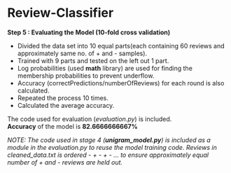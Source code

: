 # Review-Classifier
<b>Step 5 : Evaluating the Model (10-fold cross validation)</b>
<ul>
<li>Divided the data set into 10 equal parts(each containing 60 reviews and approximately same no. of + and - samples).</li>
<li>Trained with 9 parts and tested on the left out 1 part.</li>
<li>Log probabilities (used <b>math</b> library) are used for finding the membership probabilities to prevent underflow.</li>
<li>Accuracy (correctPredictions/numberOfReviews) for each round is also calculated.</li>
<li>Repeated the process 10 times.</li>
<li>Calculated the average accuracy.</li>
</ul>
The code used for evaluation (<i>evaluation.py</i>) is included.<br/>
<b>Accuracy</b> of the model is <b>82.6666666667%</b>

<i>NOTE: The code used in stage 4 (<b>unigram_model.py</b>) is included as a module in the evaluation.py to reuse the model training code. Reviews in cleaned_data.txt is ordered - + - + - ... to ensure approximately equal number of + and - reviews are held out.</i>

